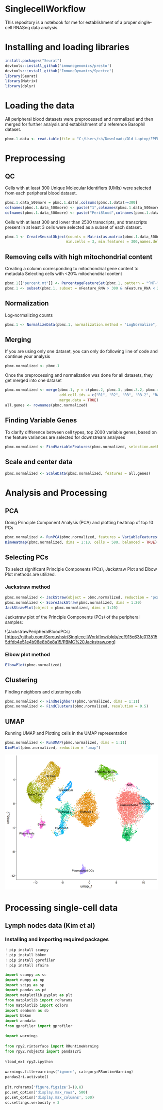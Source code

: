 # SinglecellWorkflow
This repository is a notebook for me for establishment of a proper single-cell RNASeq data analysis.

# Installing and loading libraries
```R
install.packages("Seurat")
devtools::install_github('immunogenomics/presto')
devtools::install_github("ImmuneDynamics/Spectre")
library(Seurat)
library(Matrix)
library(dplyr)
```

# Loading the data 
All peripheral blood datasets were preprocessed and normalized and then merged for further analysis and establishment of a reference Basophil dataset. 
```R
pbmc.1.data <- read.table(file = "C:/Users/sh/Downloads/Old Laptop/EPFL/Baso single cell/GSE134335/GSM4008638_Adult-Peripheral-Blood1_dge.txt.gz",row.names = 1,header = T)
```
# Preprocessing
## QC
Cells with at least 300 Unique Molecular Identifiers (UMIs) were selected from each peripheral blood dataset.
```R
pbmc.1.data_500more = pbmc.1.data[,colSums(pbmc.1.data)>=300]
colnames(pbmc.1.data_500more) <- paste("1",colnames(pbmc.1.data_500more),sep = ".")
colnames(pbmc.1.data_500more) <- paste("PeriBlood",colnames(pbmc.1.data_500more),sep = "_")
```

Cells with at least 300 and lower than 2500 transcripts, and transcripts present in at least 3 cells were selected as a subset of each dataset. 
```R
pbmc.1 <- CreateSeuratObject(counts = Matrix(as.matrix(pbmc.1.data_500more),sparse=T),
                            min.cells = 3, min.features = 300,names.delim = "\\.")
```
## Removing cells with high mitochondrial content
Creating a column corresponding to mitochondrial gene content to metadata
Selecting cells with <20% mitochondrial content
```R
pbmc.1[["percent.mt"]] <- PercentageFeatureSet(pbmc.1, pattern = "^MT-")
pbmc.1 <- subset(pbmc.1, subset = nFeature_RNA > 300 & nFeature_RNA < 2500 & percent.mt < 20)
```

## Normalization
Log-normalizing counts
```R
pbmc.1 <- NormalizeData(pbmc.1, normalization.method = "LogNormalize", scale.factor = 10000)
```

## Merging
If you are using only one dataset, you can only do following line of code and continue your analysis
```R
pbmc.normalized <- pbmc.1
```
Once the preprocessing and normalization was done for all datasets, they get merged into one dataset
```R
pbmc.normalized <- merge(pbmc.1, y = c(pbmc.2, pbmc.3, pbmc.3.2, pbmc.4, pbmc.4.2, pbmc.4.3), 
                         add.cell.ids = c("R1", "R2", "R3", "R3.2", "R4", "R4.2", "R4.3"), project = "PBMC12K",
                         merge.data = TRUE)
all.genes <- rownames(pbmc.normalized)
```

## Finding Variable Genes
To clarify difference between cell types, top 2000 variable genes, based on the feature variances are selected for downstream analyses
```R
pbmc.normalized <- FindVariableFeatures(pbmc.normalized, selection.method = "vst", nfeatures = 2000)
```

## Scale and center data
```R
pbmc.normalized <- ScaleData(pbmc.normalized, features = all.genes)
```

# Analysis and Processing
## PCA
Doing Principle Component Analysis (PCA) and plotting heatmap of top 10 PCs
```R
pbmc.normalized <- RunPCA(pbmc.normalized, features = VariableFeatures(object = pbmc.normalized))
DimHeatmap(pbmc.normalized, dims = 1:10, cells = 500, balanced = TRUE)
```

## Selecting PCs
To select significant Principle Components (PCs), Jackstraw Plot and Elbow Plot methods are utilized.
### Jackstraw method
```R
pbmc.normalized <- JackStraw(object = pbmc.normalized, reduction = "pca")
pbmc.normalized <- ScoreJackStraw(pbmc.normalized, dims = 1:20)
JackStrawPlot(object = pbmc.normalized, dims = 1:20)
```
Jackstraw plot of the Principle Components (PCs) of the peripheral samples:

!(JackstrawPeripheralBloodPCs)[https://github.com/Soroushstr/SinglecellWorkflow/blob/ecf915e63fc0135155dfdb4e51e4b98e8b8e8a15/PBMC%20Jackstraw.png]
### Elbow plot method
```R
ElbowPlot(pbmc.normalized)
```
## Clustering
Finding neighbors and clustering cells
```R
pbmc.normalized <- FindNeighbors(pbmc.normalized, dims = 1:11)
pbmc.normalized <- FindClusters(pbmc.normalized, resolution = 0.5)
```
## UMAP
Running UMAP and Plotting cells in the UMAP representation
```R
pbmc.normalized <- RunUMAP(pbmc.normalized, dims = 1:11)
DimPlot(pbmc.normalized, reduction = "umap")
```
![UMAPPBMC](https://github.com/Soroushstr/SinglecellWorkflow/blob/4135c99ad056b70f236e29c78377d0380bf0ef98/UMAP%20PBMC.png)

# Processing single-cell data
## Lymph nodes data (Kim et al)

### Installing and importing required packages
```Python
! pip install scanpy
! pip install bbknn
! pip install gprofiler
! pip install sfaira
```
```Python
import scanpy as sc
import numpy as np
import scipy as sp
import pandas as pd
import matplotlib.pyplot as plt
from matplotlib import rcParams
from matplotlib import colors
import seaborn as sb
import bbknn
import anndata
from gprofiler import gprofiler

import warnings

from rpy2.rinterface import RRuntimeWarning
from rpy2.robjects import pandas2ri

%load_ext rpy2.ipython

warnings.filterwarnings("ignore", category=RRuntimeWarning)
pandas2ri.activate()

plt.rcParams['figure.figsize']=(8,8)
pd.set_option('display.max_rows', 500)
pd.set_option('display.max_columns', 500)
sc.settings.verbosity = 3
```
